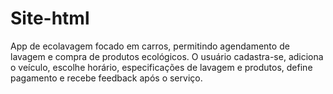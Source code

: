 # Site-html
App de ecolavagem focado em carros, permitindo agendamento de lavagem e compra de produtos ecológicos. O usuário cadastra-se, adiciona o veículo, escolhe horário, especificações de lavagem e produtos, define pagamento e recebe feedback após o serviço.
